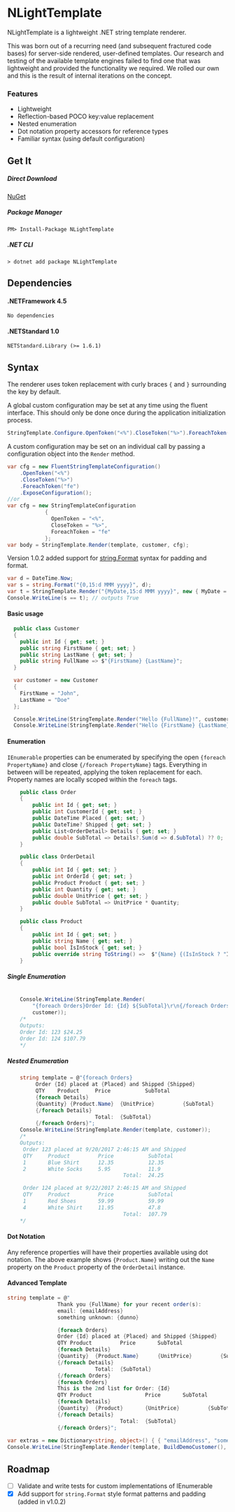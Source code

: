 # NLightTemplate

NLightTemplate is a lightweight .NET string template renderer. 

This was born out of a recurring need (and subsequent fractured code bases) for server-side rendered, user-defined templates.  Our research and testing of the available template engines failed to find one that was lightweight and provided the functionality we required. We rolled our own and this is the result of internal iterations on the concept.  

### Features

 * Lightweight
 * Reflection-based POCO key:value replacement
 * Nested enumeration
 * Dot notation property accessors for reference types
 * Familiar syntax (using default configuration)

## Get It
##### Direct Download
[NuGet](https://www.nuget.org/packages/NLightTemplate)

##### Package Manager
```PM> Install-Package NLightTemplate```
##### .NET CLI
```> dotnet add package NLightTemplate```
## Dependencies
#### .NETFramework 4.5
	No dependencies

#### .NETStandard 1.0
	NETStandard.Library (>= 1.6.1)


## Syntax
The renderer uses token replacement with curly braces ```{``` and ```}``` surrounding the key by default.

A global custom configuration may be set at any time using the fluent interface.  This should only be done once during the application initialization process.
```cs
StringTemplate.Configure.OpenToken("<%").CloseToken("%>").ForeachToken("fe");
```

A custom configuration may be set on an individual call by passing a configuration object into the ```Render``` method.
```cs
var cfg = new FluentStringTemplateConfiguration()
	.OpenToken("<%")
    .CloseToken("%>")
    .ForeachToken("fe")
    .ExposeConfiguration();
//or
var cfg = new StringTemplateConfiguration
            {
              OpenToken = "<%",
              CloseToken = "%>",
              ForeachToken = "fe"
            };
var body = StringTemplate.Render(template, customer, cfg);
```

Version 1.0.2 added support for [string.Format](https://msdn.microsoft.com/en-us/library/system.string.format%28v=vs.110%29.aspx?f=255&MSPPError=-2147217396) syntax for padding and format.
```cs
var d = DateTime.Now;
var s = string.Format("{0,15:d MMM yyyy}", d);
var t = StringTemplate.Render("{MyDate,15:d MMM yyyy}", new { MyDate = d });
Console.WriteLine(s == t); // outputs True
```

#### Basic usage
```cs
  public class Customer
  {
    public int Id { get; set; }
    public string FirstName { get; set; }
    public string LastName { get; set; }
    public string FullName => $"{FirstName} {LastName}";
  }
```
```cs
  var customer = new Customer
  {
    FirstName = "John",
    LastName = "Doe"
  };

  Console.WriteLine(StringTemplate.Render("Hello {FullName}!", customer)); //Produces "Hello John Doe!"
  Console.WriteLine(StringTemplate.Render("Hello {FirstName} {LastName}!", customer)); //Produces "Hello John Doe!"
```

#### Enumeration
```IEnumerable``` properties can be enumerated by specifying the open ```{foreach PropertyName}``` and close ```{/foreach PropertyName}``` tags.  Everything in between will be repeated, applying the token replacement for each.  Property names are locally scoped within the ```foreach``` tags.  

```cs
	public class Order
    {
        public int Id { get; set; }
        public int CustomerId { get; set; }
        public DateTime Placed { get; set; }
        public DateTime? Shipped { get; set; }
        public List<OrderDetail> Details { get; set; }
        public double SubTotal => Details?.Sum(d => d.SubTotal) ?? 0;
    }

    public class OrderDetail
    {
        public int Id { get; set; }
        public int OrderId { get; set; }
        public Product Product { get; set; }
        public int Quantity { get; set; }
        public double UnitPrice { get; set; }
        public double SubTotal => UnitPrice * Quantity;
    }

    public class Product
    {
        public int Id { get; set; }
        public string Name { get; set; }
        public bool IsInStock { get; set; }
        public override string ToString() =>  $"{Name} {(IsInStock ? "In Stock" : "Unavailable")}";
    }
```
##### Single Enumeration
```cs

	Console.WriteLine(StringTemplate.Render(
    	"{foreach Orders}Order Id: {Id} ${SubTotal}\r\n{/foreach Orders}", 
        customer));
    /*
    Outputs:
    Order Id: 123 $24.25
    Order Id: 124 $107.79 
    */
```

##### Nested Enumeration
```cs
	string template = @"{foreach Orders}
         Order {Id} placed at {Placed} and Shipped {Shipped}
         QTY	Product		Price           SubTotal
         {foreach Details}
         {Quantity}	{Product.Name}	{UnitPrice}     	{SubTotal}
         {/foreach Details}
			                Total: 	{SubTotal}
         {/foreach Orders}";
    Console.WriteLine(StringTemplate.Render(template, customer));
	/*
    Outputs: 
     Order 123 placed at 9/20/2017 2:46:15 AM and Shipped
     QTY     Product         Price           SubTotal
     1       Blue Shirt      12.35           12.35
     2       White Socks     5.95            11.9
                                     Total:  24.25

     Order 124 placed at 9/22/2017 2:46:15 AM and Shipped
     QTY     Product         Price           SubTotal
     1       Red Shoes       59.99           59.99
     4       White Shirt     11.95           47.8
                                     Total:  107.79
    */
```

#### Dot Notation
Any reference properties will have their properties available using dot notation.
The above example shows ```{Product.Name}``` writing out the ```Name``` property on the ```Product``` property of the ```OrderDetail``` instance.

#### Advanced Template
```cs
string template = @"
				Thank you {FullName} for your recent order(s):
                email: {emailAddress}
                something unknown: {dunno}

                {foreach Orders}
                Order {Id} placed at {Placed} and Shipped {Shipped}
                QTY	Product		    Price       SubTotal
                {foreach Details}
                {Quantity}	{Product.Name}	    {UnitPrice}     	{SubTotal}
                {/foreach Details}
					        Total:  {SubTotal}
                {/foreach Orders}
                {foreach Orders}
                This is the 2nd list for Order: {Id}
                QTY	Product		            Price       SubTotal
                {foreach Details}
                {Quantity}	{Product}	    {UnitPrice}     	{SubTotal}
                {/foreach Details}
					                Total: 	{SubTotal}
                {/foreach Orders}";
                
var extras = new Dictionary<string, object>() { { "emailAddress", "someone@home.com" } };
Console.WriteLine(StringTemplate.Render(template, BuildDemoCustomer(), extras));
```
## Roadmap

- [ ] Validate and write tests for custom implementations of IEnumerable
- [x] Add support for ```string.Format``` style format patterns and padding (added in v1.0.2)
